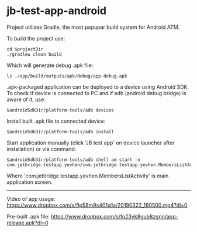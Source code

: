 # jb-test-app-android

Project utilizes Gradle, the most popupar build system for Android ATM.

To build the project use:
```
cd $projectDir
./gradlew clean build
```
Which will generate debug .apk file:
```
ls ./app/build/outputs/apk/debug/app-debug.apk
```

.apk-packaged application can be deployed to a device using Android SDK.
To check if device is connected to PC and if adb (android debug bridge) is aware of it, use:
```
$androidSdkDir/platform-tools/adb devices
```

Install built .apk file to connected device:
```
$androidSdkDir/platform-tools/adb install 
```

Start application manually (click 'JB test app' on device launcher after installation) or via command:
```
$androidSdkDir/platform-tools/adb shell am start -n com.jetbridge.testapp.yevhen/com.jetbridge.testapp.yevhen.MembersListActivity
```
Where 'com.jetbridge.testapp.yevhen.MembersListActivity' is main application screen.

------
Video of app usage:
https://www.dropbox.com/s/flp58m9s401xlla/20190322_180500.mp4?dl=0

Pre-built .apk file:
https://www.dropbox.com/s/fo23yk8gub8zgnn/app-release.apk?dl=0
